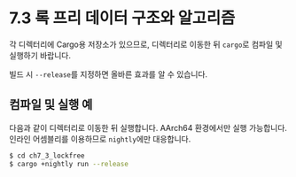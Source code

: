 # 7.3 록 프리 데이터 구조와 알고리즘

각 디렉터리에 Cargo용 저장소가 있으므로, 디렉터리로 이동한 뒤 `cargo`로 컴파일 및 실행하기 바랍니다.

빌드 시 ```--release```를 지정하면 올바른 효과를 알 수 있습니다.

## 컴파일 및 실행 예

다음과 같이 디렉터리로 이동한 뒤 실행합니다. AArch64 환경에서만 실행 가능합니다. 인라인 어셈블리를 이용하므로 `nightly`에만 대응합니다.

```sh
$ cd ch7_3_lockfree
$ cargo +nightly run --release
```

